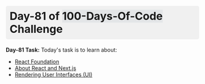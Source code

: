 <h1 style="font-size: 2em; font-weight: bold; background-color: #f0f0f0; padding: 10px; border-radius: 5px;">
  Day-81 of <span style="background-color: #afb8c133;">100-Days-Of-Code</span> Challenge
</h1>

**Day-81 Task:**
Today's task is to learn about:

- [React Foundation](https://nextjs.org/learn/react-foundations)
- [About React and Next.js](https://nextjs.org/learn/react-foundations/what-is-react-and-nextjs)
- [Rendering User Interfaces (UI)](https://nextjs.org/learn/react-foundations/rendering-ui)